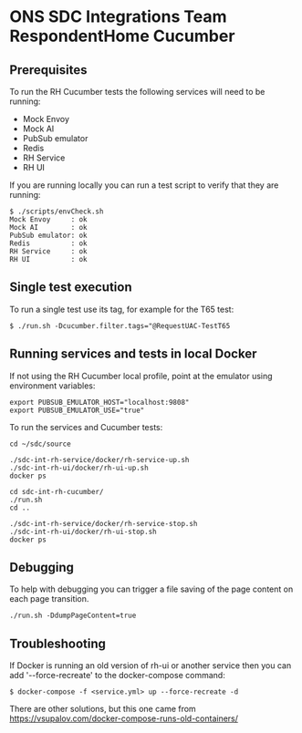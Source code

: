 # ONS SDC Integrations Team RespondentHome Cucumber


## Prerequisites

To run the RH Cucumber tests the following services will need to be running:
 - Mock Envoy
 - Mock AI
 - PubSub emulator
 - Redis
 - RH Service
 - RH UI
 
If you are running locally you can run a test script to verify that they are running:

    $ ./scripts/envCheck.sh
    Mock Envoy     : ok
    Mock AI        : ok
    PubSub emulator: ok
    Redis          : ok
    RH Service     : ok
    RH UI          : ok


## Single test execution

To run a single test use its tag, for example for the T65 test:

    $ ./run.sh -Dcucumber.filter.tags="@RequestUAC-TestT65

## Running services and tests in local Docker

If not using the RH Cucumber local profile, point at the emulator using environment variables:

    export PUBSUB_EMULATOR_HOST="localhost:9808"
    export PUBSUB_EMULATOR_USE="true"

To run the services and Cucumber tests:

    cd ~/sdc/source
    
    ./sdc-int-rh-service/docker/rh-service-up.sh 
    ./sdc-int-rh-ui/docker/rh-ui-up.sh 
    docker ps
    
    cd sdc-int-rh-cucumber/
    ./run.sh
    cd ..
    
    ./sdc-int-rh-service/docker/rh-service-stop.sh 
    ./sdc-int-rh-ui/docker/rh-ui-stop.sh 
    docker ps

## Debugging

To help with debugging you can trigger a file saving of the page content on each page transition. 

    ./run.sh -DdumpPageContent=true
    
## Troubleshooting

If Docker is running an old version of rh-ui or another service then you can add '--force-recreate' to the docker-compose command: 

    $ docker-compose -f <service.yml> up --force-recreate -d  
    
There are other solutions, but this one came from https://vsupalov.com/docker-compose-runs-old-containers/

